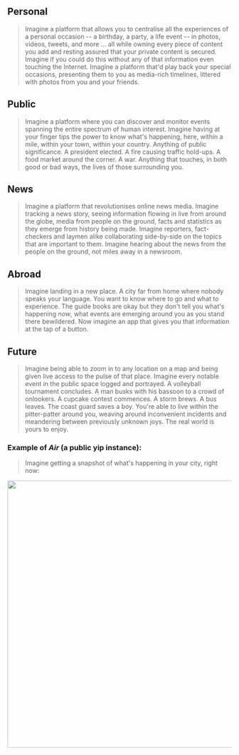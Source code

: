 ## Personal

> Imagine a platform that allows you to centralise all the experiences of a personal occasion -- a birthday, a party, a life event -- in photos, videos, tweets, and more ... all while owning every piece of content you add and resting assured that your private content is secured. Imagine if you could do this without any of that information even touching the Internet. Imagine a platform that'd play back your special occasions, presenting them to you as media-rich timelines, littered with photos from you and your friends.

## Public

> Imagine a platform where you can discover and monitor events spanning the entire spectrum of human interest. Imagine having at your finger tips the power to know what's happening, here, within a mile, within your town, within your country. Anything of public significance. A president elected. A fire causing traffic hold-ups. A food market around the corner. A war. Anything that touches, in both good or bad ways, the lives of those surrounding you.

## News

> Imagine a platform that revolutionises online news media. Imagine tracking a news story, seeing information flowing in live from around the globe, media from people on the ground, facts and statistics as they emerge from history being made. Imagine reporters, fact-checkers and laymen alike collaborating side-by-side on the topics that are important to them. Imagine hearing about the news from the people on the ground, not miles away in a newsroom.

## Abroad

> Imagine landing in a new place. A city far from home where nobody speaks your language. You want to know where to go and what to experience. The guide books are okay but they don't tell you what's happening *now*, what events are emerging around you as you stand there bewildered. Now imagine an app that gives you that information at the tap of a button.

## Future

> Imagine being able to zoom in to any location on a map and being given live access to the pulse of that place. Imagine every notable event in the public space logged and portrayed. A volleyball tournament concludes. A man busks with his bassoon to a crowd of onlookers. A cupcake contest commences. A storm brews. A bus leaves. The coast guard saves a boy. You're able to live within the pitter-patter around you, weaving around inconvenient incidents and meandering between previously unknown joys. The real world is yours to enjoy.

### Example of *Air* (a public yip instance):

> Imagine getting a snapshot of what's happening in your city, right now:

<a href="/img/y/MockMap.png"><img src="/img/y/MockMap.png" width=600 /></a>